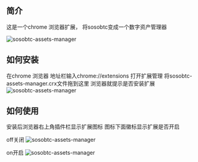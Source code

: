 ## 简介
这是一个chrome 浏览器扩展， 将sosobtc变成一个数字资产管理器

![sosobtc-assets-manager](screenshot/1.ong)

## 如何安装
在chrome 浏览器 地址栏输入chrome://extensions 打开扩展管理
将sosobtc-assets-manager.crx文件拖到这里 浏览器就提示是否安装扩展
![sosobtc-assets-manager](screenshot/chrome-extension2.ong)


## 如何使用
安装后浏览器右上角插件栏显示扩展图标
图标下面徽标显示扩展是否开启

off关闭
![sosobtc-assets-manager](screenshot/chrome-extension0.ong)

on开启
![sosobtc-assets-manager](screenshot/chrome-extension1.ong)
